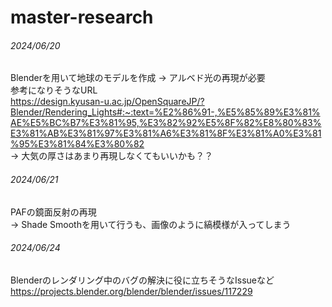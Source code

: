 # master-research

###### 2024/06/20
Blenderを用いて地球のモデルを作成
-> アルベド光の再現が必要  
参考になりそうなURL  
https://design.kyusan-u.ac.jp/OpenSquareJP/?Blender/Rendering_Lights#:~:text=%E2%86%91-,%E5%85%89%E3%81%AE%E5%BC%B7%E3%81%95,%E3%82%92%E5%8F%82%E8%80%83%E3%81%AB%E3%81%97%E3%81%A6%E3%81%8F%E3%81%A0%E3%81%95%E3%81%84%E3%80%82  
-> 大気の厚さはあまり再現しなくてもいいかも？？  

###### 2024/06/21  
PAFの鏡面反射の再現  
-> Shade Smoothを用いて行うも、画像のように縞模様が入ってしまう  

###### 2024/06/24
Blenderのレンダリング中のバグの解決に役に立ちそうなIssueなど  
https://projects.blender.org/blender/blender/issues/117229
